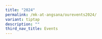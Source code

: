 ```yaml
---
title: "2024"
permalink: /mk-at-angsana/ourevents2024/
variant: tiptap
description: ""
third_nav_title: Events
---
```

